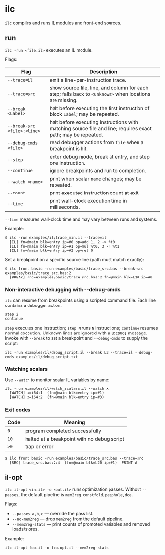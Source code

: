 # ilc

`ilc` compiles and runs IL modules and front-end sources.

## run

`ilc -run <file.il>` executes an IL module.

Flags:

| Flag | Description |
| ---- | ----------- |
| `--trace=il` | emit a line-per-instruction trace. |
| `--trace=src` | show source file, line, and column for each step; falls back to `<unknown>` when locations are missing. |
| `--break <Label>` | halt before executing the first instruction of block `Label`; may be repeated. |
| `--break-src <file>:<line>` | halt before executing instructions with matching source file and line; requires exact path; may be repeated. |
| `--debug-cmds <file>` | read debugger actions from `file` when a breakpoint is hit. |
| `--step` | enter debug mode, break at entry, and step one instruction. |
| `--continue` | ignore breakpoints and run to completion. |
| `--watch <name>` | print when scalar `name` changes; may be repeated. |
| `--count` | print executed instruction count at exit. |
| `--time` | print wall-clock execution time in milliseconds. |

`--time` measures wall-clock time and may vary between runs and systems.

Example:

```
$ ilc -run examples/il/trace_min.il --trace=il
  [IL] fn=@main blk=entry ip=#0 op=add 1, 2 -> %t0
  [IL] fn=@main blk=entry ip=#1 op=mul %t0, 3 -> %t1
  [IL] fn=@main blk=entry ip=#2 op=ret 0
```

Set a breakpoint on a specific source line (path must match exactly):

```
$ ilc front basic -run examples/basic/trace_src.bas --break-src examples/basic/trace_src.bas:2
  [BREAK] src=examples/basic/trace_src.bas:2 fn=@main blk=L20 ip=#0
```

### Non-interactive debugging with --debug-cmds

`ilc` can resume from breakpoints using a scripted command file. Each line
contains a debugger action:

```
step 2
continue
```

`step` executes one instruction; `step N` runs `N` instructions; `continue`
resumes normal execution. Unknown lines are ignored with a `[DEBUG]` message.
Invoke with `--break` to set a breakpoint and `--debug-cmds` to supply the
script:

```
ilc -run examples/il/debug_script.il --break L3 --trace=il --debug-cmds examples/il/debug_script.txt
```

### Watching scalars

Use `--watch` to monitor scalar IL variables by name:

```
ilc -run examples/il/watch_scalars.il --watch x
  [WATCH] x=i64:1  (fn=@main blk=entry ip=#1)
  [WATCH] x=i64:2  (fn=@main blk=entry ip=#3)
```

### Exit codes

| Code | Meaning |
| ---- | ------- |
| `0` | program completed successfully |
| `10` | halted at a breakpoint with no debug script |
| `>0` | trap or error |

```
$ ilc front basic -run examples/basic/trace_src.bas --trace=src
  [SRC] trace_src.bas:2:4  (fn=@main blk=L20 ip=#1)  PRINT A
```

## il-opt

`ilc il-opt <in.il> -o <out.il>` runs optimization passes. Without
`--passes`, the default pipeline is `mem2reg,constfold,peephole,dce`.

Flags:

- `--passes a,b,c` — override the pass list.
- `--no-mem2reg` — drop `mem2reg` from the default pipeline.
- `--mem2reg-stats` — print counts of promoted variables and removed
  loads/stores.

Example:

```
ilc il-opt foo.il -o foo.opt.il --mem2reg-stats
```

